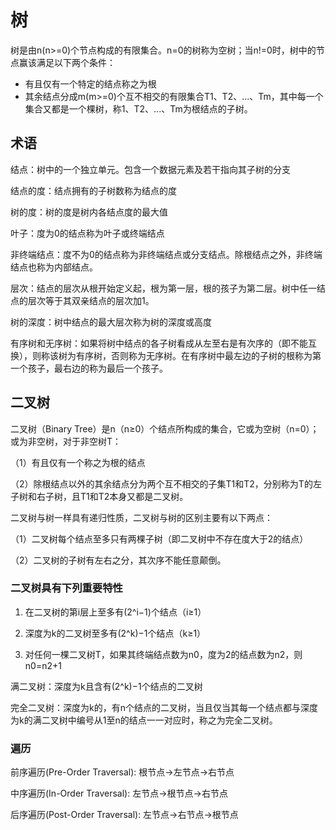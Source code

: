 # 树

树是由n(n>=0)个节点构成的有限集合。n=0的树称为空树；当n!=0时，树中的节点赢该满足以下两个条件：

* 有且仅有一个特定的结点称之为根
* 其余结点分成m(m>=0)个互不相交的有限集合T1、T2、...、Tm，其中每一个集合又都是一个棵树，称1、T2、...、Tm为根结点的子树。

## 术语

结点：树中的一个独立单元。包含一个数据元素及若干指向其子树的分支

结点的度：结点拥有的子树数称为结点的度

树的度：树的度是树内各结点度的最大值

叶子：度为0的结点称为叶子或终端结点

非终端结点：度不为0的结点称为非终端结点或分支结点。除根结点之外，非终端结点也称为内部结点。

层次：结点的层次从根开始定义起，根为第一层，根的孩子为第二层。树中任一结点的层次等于其双亲结点的层次加1。

树的深度：树中结点的最大层次称为树的深度或高度

有序树和无序树：如果将树中结点的各子树看成从左至右是有次序的（即不能互换），则称该树为有序树，否则称为无序树。在有序树中最左边的子树的根称为第一个孩子，最右边的称为最后一个孩子。

## 二叉树

二叉树（Binary Tree）是n（n≥0）个结点所构成的集合，它或为空树（n=0）；或为非空树，对于非空树T：

（1）有且仅有一个称之为根的结点

（2）除根结点以外的其余结点分为两个互不相交的子集T1和T2，分别称为T的左子树和右子树，且T1和T2本身又都是二叉树。


二叉树与树一样具有递归性质，二叉树与树的区别主要有以下两点：

（1）二叉树每个结点至多只有两棵子树（即二叉树中不存在度大于2的结点）

（2）二叉树的子树有左右之分，其次序不能任意颠倒。


### 二叉树具有下列重要特性

1. 在二叉树的第i层上至多有(2^i−1)个结点（i≥1）

2. 深度为k的二叉树至多有(2^k)−1个结点（k≥1）

3. 对任何一棵二叉树T，如果其终端结点数为n0，度为2的结点数为n2，则n0=n2+1



满二叉树：深度为k且含有(2^k)−1个结点的二叉树

完全二叉树：深度为k的，有n个结点的二叉树，当且仅当其每一个结点都与深度为k的满二叉树中编号从1至n的结点一一对应时，称之为完全二叉树。


### 遍历

前序遍历(Pre-Order Traversal): 根节点->左节点->右节点

中序遍历(In-Order Traversal):  左节点->根节点->右节点

后序遍历(Post-Order Traversal): 左节点->右节点->根节点

